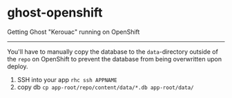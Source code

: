 ghost-openshift
===============

Getting Ghost "Kerouac" running on OpenShift

---

You'll have to manually copy the database to the `data`-directory outside of the `repo` on OpenShift to prevent the database from being overwritten upon deploy.

1. SSH into your app `rhc ssh APPNAME`
2. copy db `cp app-root/repo/content/data/*.db app-root/data/`
